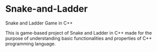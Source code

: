 # Snake-and-Ladder
Snake and Ladder Game in C++

This is game-based project of Snake and Ladder in C++ made for the purpose of understanding basic functionalities and properties of C++ programming language.
